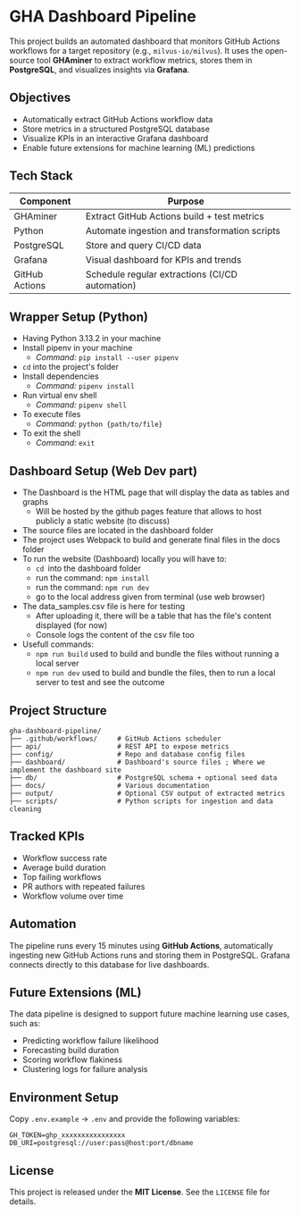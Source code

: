 # GHA Dashboard Pipeline

This project builds an automated dashboard that monitors GitHub Actions workflows for a target repository (e.g., `milvus-io/milvus`). It uses the open-source tool **GHAminer** to extract workflow metrics, stores them in **PostgreSQL**, and visualizes insights via **Grafana**.

## Objectives

- Automatically extract GitHub Actions workflow data
- Store metrics in a structured PostgreSQL database
- Visualize KPIs in an interactive Grafana dashboard
- Enable future extensions for machine learning (ML) predictions

## Tech Stack

| Component        | Purpose                                        |
|------------------|------------------------------------------------|
| GHAminer         | Extract GitHub Actions build + test metrics    |
| Python           | Automate ingestion and transformation scripts  |
| PostgreSQL       | Store and query CI/CD data                     |
| Grafana          | Visual dashboard for KPIs and trends           |
| GitHub Actions   | Schedule regular extractions (CI/CD automation)|

## Wrapper Setup (Python)

- Having Python 3.13.2 in your machine
- Install pipenv in your machine
    - *Command:* `pip install --user pipenv`
- `cd` into the project's folder
- Install dependencies
    - *Command:* `pipenv install`
- Run virtual env shell
    - *Command:* `pipenv shell`
- To execute files
    - *Command:* `python {path/to/file}`
- To exit the shell
    - *Command:* `exit`

## Dashboard Setup (Web Dev part)

- The Dashboard is the HTML page that will display the data as tables and graphs
    - Will be hosted by the github pages feature that allows to host publicly a static website (to discuss)
- The source files are located in the dashboard folder
- The project uses Webpack to build and generate final files in the docs folder
- To run the website (Dashboard) locally you will have to:
    - `cd `into the dashboard folder
    - run the command: `npm install`
    - run the command: `npm run dev`
    - go to the local address given from terminal (use web browser)
- The data_samples.csv file is here for testing
    - After uploading it, there will be a table that has the file's content displayed (for now)
    - Console logs the content of the csv file too
- Usefull commands:
    - `npm run build` used to build and bundle the files without running a local server 
    - `npm run dev` used to build and bundle the files, then to run a local server to test and see the outcome


## Project Structure

```text
gha-dashboard-pipeline/
├── .github/workflows/     # GitHub Actions scheduler
├── api/                   # REST API to expose metrics
├── config/                # Repo and database config files
├── dashboard/             # Dashboard's source files ; Where we implement the dashboard site
├── db/                    # PostgreSQL schema + optional seed data
├── docs/                  # Various documentation
├── output/                # Optional CSV output of extracted metrics
├── scripts/               # Python scripts for ingestion and data cleaning
```

## Tracked KPIs

- Workflow success rate
- Average build duration
- Top failing workflows
- PR authors with repeated failures
- Workflow volume over time

## Automation

The pipeline runs every 15 minutes using **GitHub Actions**, automatically ingesting new GitHub Actions runs and storing them in PostgreSQL. Grafana connects directly to this database for live dashboards.

## Future Extensions (ML)

The data pipeline is designed to support future machine learning use cases, such as:
- Predicting workflow failure likelihood
- Forecasting build duration
- Scoring workflow flakiness
- Clustering logs for failure analysis

## Environment Setup

Copy `.env.example` → `.env` and provide the following variables:

```env
GH_TOKEN=ghp_xxxxxxxxxxxxxxxx
DB_URI=postgresql://user:pass@host:port/dbname
```

## License

This project is released under the **MIT License**. See the `LICENSE` file for details.
